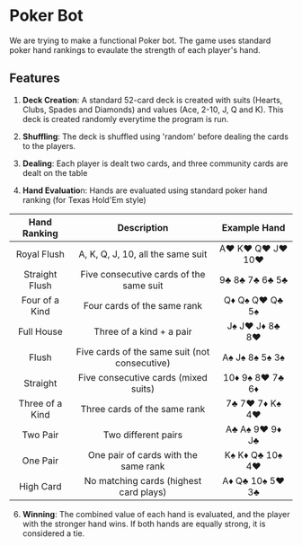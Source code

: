 # **Poker Bot**
We are trying to make a functional Poker bot. The game uses standard poker hand rankings to evaulate the strength of each player's hand.

## **Features**
1) **Deck Creation**: A standard 52-card deck is created with suits (Hearts, Clubs, Spades and Diamonds) and values (Ace, 2-10, J, Q and K). This deck is created randomly everytime the program is run.

2) **Shuffling**: The deck is shuffled using 'random' before dealing the cards to the players.

3) **Dealing**: Each player is dealt two cards, and three community cards are dealt on the table

4) **Hand Evaluatio**n: Hands are evaluated using standard poker hand ranking (for Texas Hold'Em style)

<div align="center">

| Hand Ranking   | Description                              | Example Hand          |
|:--------------:|:----------------------------------------:|:---------------------:|
| Royal Flush    | A, K, Q, J, 10, all the same suit        | A♥ K♥ Q♥ J♥ 10♥       |
| Straight Flush | Five consecutive cards of the same suit  | 9♣ 8♣ 7♣ 6♣ 5♣        |
| Four of a Kind | Four cards of the same rank              | Q♦ Q♠ Q♥ Q♣ 5♠        |
| Full House     | Three of a kind + a pair                 | J♠ J♥ J♦ 8♣ 8♥        |
| Flush          | Five cards of the same suit (not consecutive) | A♠ J♠ 8♠ 5♠ 3♠    |
| Straight       | Five consecutive cards (mixed suits)     | 10♦ 9♠ 8♥ 7♣ 6♦       |
| Three of a Kind| Three cards of the same rank             | 7♣ 7♥ 7♦ K♠ 4♥        |
| Two Pair       | Two different pairs                      | A♣ A♠ 9♥ 9♦ J♣        |
| One Pair       | One pair of cards with the same rank     | K♠ K♦ Q♣ 10♠ 4♥       |
| High Card      | No matching cards (highest card plays)   | A♦ Q♣ 10♠ 5♥ 3♣       |

</div>

6) **Winning**: The combined value of each hand is evaluated, and the player with the stronger hand wins. If both hands are equally strong, it is considered a tie.
